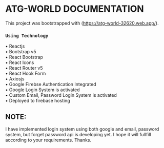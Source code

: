 # ATG-WORLD DOCUMENTATION

This project was bootstrapped with (https://atg-world-32620.web.app/).


### `Using Technology`
•	Reactjs </br>
•	Bootstrap v5</br>
•	React Bootstrap</br>
•	React Icons</br>
•	React Router v5</br>
•	React Hook Form</br>
•	Axiosjs</br>
•	Google Firebse Authentication Integrated</br>
•	Google Login System is activated</br>
•	Custom Email, Password Login System is activated</br>
•	Deployed to firebase hosting</br>

## NOTE:
I have implemented login system using both google and email, password system, but forget password api is developing yet. I hope it will fullfill according to your requirements. Thanks.
